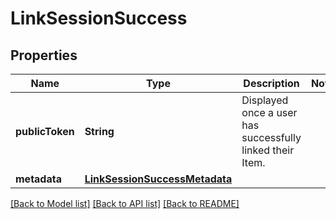 # LinkSessionSuccess

## Properties
Name | Type | Description | Notes
------------ | ------------- | ------------- | -------------
**publicToken** | **String** | Displayed once a user has successfully linked their Item. | 
**metadata** | [**LinkSessionSuccessMetadata**](LinkSessionSuccessMetadata.md) |  | 

[[Back to Model list]](../README.md#documentation-for-models) [[Back to API list]](../README.md#documentation-for-api-endpoints) [[Back to README]](../README.md)


